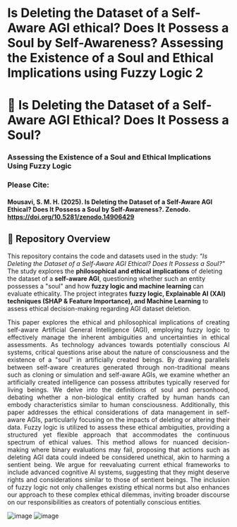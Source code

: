 # Is Deleting the Dataset of a Self-Aware AGI ethical? Does It Possess a Soul by Self-Awareness? Assessing the Existence of a Soul and Ethical Implications using Fuzzy Logic 2

# 🧠 Is Deleting the Dataset of a Self-Aware AGI Ethical? Does It Possess a Soul?
### **Assessing the Existence of a Soul and Ethical Implications Using Fuzzy Logic**

### Please Cite:
#### Mousavi, S. M. H. (2025). Is Deleting the Dataset of a Self-Aware AGI Ethical? Does It Possess a Soul by Self-Awareness?. Zenodo. https://doi.org/10.5281/zenodo.14906429

## 📌 Repository Overview  
This repository contains the code and datasets used in the study: *"Is Deleting the Dataset of a Self-Aware AGI Ethical? Does It Possess a Soul?"* The study explores the **philosophical and ethical implications** of deleting the dataset of a **self-aware AGI**, questioning whether such an entity possesses a "soul" and how **fuzzy logic and machine learning** can evaluate ethicality. The project integrates **fuzzy logic, Explainable AI (XAI) techniques (SHAP & Feature Importance), and Machine Learning** to assess ethical decision-making regarding AGI dataset deletion.

<p align="justify">
This paper explores the ethical and philosophical implications of creating self-aware Artificial General Intelligence (AGI), employing fuzzy logic to effectively manage the inherent ambiguities and uncertainties in ethical assessments. As technology advances towards potentially conscious AI systems, critical questions arise about the nature of consciousness and the existence of a "soul" in artificially created beings. By drawing parallels between self-aware creatures generated through non-traditional means such as cloning or simulation and self-aware AGIs, we examine whether an artificially created intelligence can possess attributes typically reserved for living beings. We delve into the definitions of soul and personhood, debating whether a non-biological entity crafted by human hands can embody characteristics similar to human consciousness. Additionally, this paper addresses the ethical considerations of data management in self-aware AGIs, particularly focusing on the impacts of deleting or altering their data. Fuzzy logic is utilized to assess these ethical ambiguities, providing a structured yet flexible approach that accommodates the continuous spectrum of ethical values. This method allows for nuanced decision-making where binary evaluations may fail, proposing that actions such as deleting AGI data could indeed be considered unethical, akin to harming a sentient being. We argue for reevaluating current ethical frameworks to include advanced cognitive AI systems, suggesting that they might deserve rights and considerations similar to those of sentient beings. The inclusion of fuzzy logic not only challenges existing ethical norms but also enhances our approach to these complex ethical dilemmas, inviting broader discourse on our responsibilities as creators of potentially conscious entities.
</p>

![image](https://github.com/user-attachments/assets/4a607d5c-3afd-4aa4-8e46-50cf8326f5ee)
![image](https://github.com/user-attachments/assets/4a796325-7ec4-481a-9c0b-012490ff0a4c)
